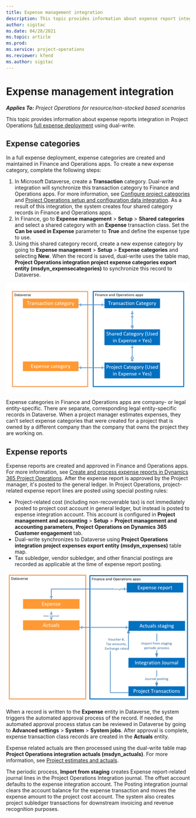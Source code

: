 ```yaml
---
title: Expense management integration
description: This topic provides information about expense report integration in Project Operations using dual-write. 
author: sigitac
ms.date: 04/28/2021
ms.topic: article
ms.prod:
ms.service: project-operations
ms.reviewer: kfend 
ms.author: sigitac
---
```


# Expense management integration

_**Applies To:** Project Operations for resource/non-stocked based scenarios_

This topic provides information about expense reports integration in Project Operations [full expense deployment](../expense/expense-overview.md) using dual-write.

## Expense categories

In a full expense deployment, expense categories are created and maintained in Finance and Operations apps. To create a new expense category, complete the following steps:

1. In Microsoft Dataverse, create a **Transaction** category. Dual-write integration will synchronize this transaction category to Finance and Operations apps. For more information, see [Configure project categories](/dynamics365/project-operations/project-accounting/configure-project-categories) and [Project Operations setup and configuration data integration](resource-dual-write-setup-integration.md). As a result of this integration, the system creates four shared category records in Finance and Operations apps.
2. In Finance, go to **Expense management** > **Setup** > **Shared categories** and select a shared category with an **Expense** transaction class. Set the **Can be used in Expense** parameter to **True** and define the expense type to use.
3. Using this shared category record, create a new expense category by going to **Expense management** > **Setup** > **Expense categories** and selecting **New**. When the record is saved, dual-write uses the table map, **Project Operations integration project expense categories export entity (msdyn\_expensecategories)** to synchronize this record to Dataverse.

  ![Expense categories integration](./media/DW6ExpenseCategories.png)

Expense categories in Finance and Operations apps are company- or legal entity-specific. There are separate, corresponding legal entity-specific records in Dataverse. When a project manager estimates expenses, they can’t select expense categories that were created for a project that is owned by a different company than the company that owns the project they are working on. 

## Expense reports

Expense reports are created and approved in Finance and Operations apps. For more information, see [Create and process expense reports in Dynamics 365 Project Operations](/learn/modules/create-process-expense-reports/). After the expense report is approved by the Project manager, it's posted to the general ledger. In Project Operations, project-related expense report lines are posted using special posting rules:

  - Project-related cost (including non-recoverable tax) is not immediately posted to project cost account in general ledger, but instead is posted to expense integration account. This account is configured in **Project management and accounting** > **Setup** > **Project management and accounting parameters**, **Project Operations on Dynamics 365 Customer engagement** tab.
  - Dual-write synchronizes to Dataverse using **Project Operations integration project expenses export entity (msdyn\_expenses)** table map.
  - Tax subledger, vendor subledger, and other financial postings are recorded as applicable at the time of expense report posting.

  ![Expense reports integration](./media/DW6ExpenseReports.png)

When a record is written to the **Expense** entity in Dataverse, the system triggers the automated approval process of the record. If needed, the automated approval process status can be reviewed in Dataverse by going to **Advanced settings** > **System** > **System jobs**. After approval is complete, expense transaction class records are created in the **Actuals** entity.

Expense related actuals are then processed using the dual-write table map **Project Operations integration actuals (msdyn\_actuals)**. For more information, see [Project estimates and actuals](resource-dual-write-estimates-actuals.md).

The periodic process, **Import from staging** creates Expense report-related journal lines in the Project Operations Integration journal. The offset account defaults to the expense integration account. The Posting integration journal clears the account balance for the expense transaction and moves the expense amount to the project cost account. The system also creates project subledger transactions for downstream invoicing and revenue recognition purposes.
